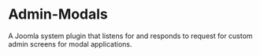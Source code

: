 Admin-Modals
============

A Joomla system plugin that listens for and responds to request for custom admin screens for modal applications.
